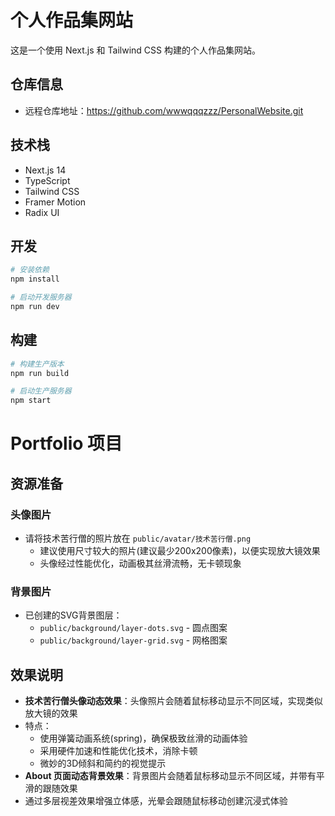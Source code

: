 # 个人作品集网站

这是一个使用 Next.js 和 Tailwind CSS 构建的个人作品集网站。

## 仓库信息

- 远程仓库地址：https://github.com/wwwqqqzzz/PersonalWebsite.git

## 技术栈

- Next.js 14
- TypeScript
- Tailwind CSS
- Framer Motion
- Radix UI

## 开发

```bash
# 安装依赖
npm install

# 启动开发服务器
npm run dev
```

## 构建

```bash
# 构建生产版本
npm run build

# 启动生产服务器
npm start
```

# Portfolio 项目

## 资源准备

### 头像图片
- 请将技术苦行僧的照片放在 `public/avatar/技术苦行僧.png`
  - 建议使用尺寸较大的照片(建议最少200x200像素)，以便实现放大镜效果
  - 头像经过性能优化，动画极其丝滑流畅，无卡顿现象

### 背景图片
- 已创建的SVG背景图层：
  - `public/background/layer-dots.svg` - 圆点图案
  - `public/background/layer-grid.svg` - 网格图案

## 效果说明

- **技术苦行僧头像动态效果**：头像照片会随着鼠标移动显示不同区域，实现类似放大镜的效果
- 特点：
  - 使用弹簧动画系统(spring)，确保极致丝滑的动画体验
  - 采用硬件加速和性能优化技术，消除卡顿
  - 微妙的3D倾斜和简约的视觉提示
- **About 页面动态背景效果**：背景图片会随着鼠标移动显示不同区域，并带有平滑的跟随效果
- 通过多层视差效果增强立体感，光晕会跟随鼠标移动创建沉浸式体验
